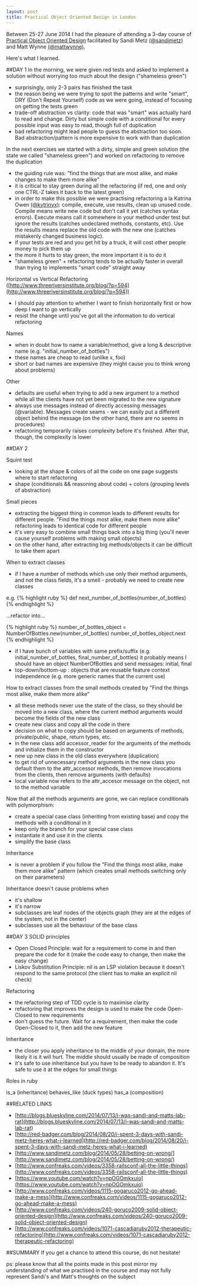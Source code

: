 ```yaml
---
layout: post
title: Practical Object Oriented Design in London
---
```

Between 25-27 June 2014 I had the pleasure of attending a 3-day course of [Practical Object Oriented Design](http://kickstartacademy.io/dates/poodr-london-3-day) facilitated by Sandi Metz [(@sandimetz)](https://github.com/sandimetz) and Matt Wynne [(@mattwynne)](https://github.com/mattwynne).

Here's what I learned.

##DAY 1
In the morning, we were given red tests and asked to implement a solution without worrying too much about the design ("shameless green")  

- surprisingly, only 2-3 pairs has finished the task
- the reason being we were trying to spot the patterns and write "smart", DRY (Don't Repeat Yourself) code as we were going, instead of focusing on getting the tests green
- trade-off abstraction vs clarity: code that was "smart" was actually hard to read and change. Dirty but simple code with a conditional for every possible input was easy to read, though full of duplication
- bad refactoring might lead people to guess the abstraction too soon. Bad abstraction/pattern is more expensive to work with than duplication

In the next exercises we started with a dirty, simple and green solution (the state we called "shameless green") and worked on refactoring to remove the duplication  

- the guiding rule was: "find the things that are most alike, and make changes to make them more alike"
- it is critical to stay green during all the refactoring (if red, one and only one CTRL-Z takes it back to the latest green)
- in order to make this possible we were practising refactoring a la Katrina Owen [(@kytrinyx)](https://github.com/kytrinyx): compile, execute, use results, clean up unused code. Compile means write new code but don't call it yet (catches syntax errors). Execute means call it somewhere in your method under test but ignore the results (catches undeclared methods, constants, etc). Use the results means replace the old code with the new one (catches mistakenly changed business logic).
- if your tests are red and you get hit by a truck, it will cost other people money to pick them up
- the more it hurts to stay green, the more important it is to do it
- "shameless green" + refactoring tends to be actually faster in overall than trying to implements "smart code" straight away

Horizontal vs Vertical Refactoring ([http://www.threeriversinstitute.org/blog/?p=594](http://www.threeriversinstitute.org/blog/?p=594))

- I should pay attention to whether I want to finish horizontally first or how deep I want to go vertically
- resist the change until you've got all the information to do vertical refactoring

Names

- when in doubt how to name a variable/method, give a long & descriptive name (e.g. "initial_number_of_bottles")
- these names are cheap to read (unlike x, foo)
- short or bad names are expensive (they might cause you to think wrong about problems)

Other

- defaults are useful when trying to add a new argument to a method while all the clients have not yet been migrated to the new signature
- always use messages instead of directly accessing messages (@variable). Messages create seams - we can easily put a different object behind the message (on the other hand, there are no seems in procedures)
- refactoring temporarily raises complexity before it's finished. After that, though, the complexity is lower

##DAY 2

Squint test

- looking at the shape & colors of all the code on one page suggests where to start refactoring
- shape (conditionals && reasoning about code) + colors (grouping levels of abstraction)

Small pieces

- extracting the biggest thing in common leads to different results for different people. "Find the things most alike, make them more alike" refactoring leads to identical code for different people
- it's very easy to combine small things back into a big thing (you'll never cause yourself problems with making small objects)
- on the other hand, after extracting big methods/objects it can be difficult to take them apart

When to extract classes

- if I have a number of methods which use only their method arguments, and not the class fields, it's a smell - probably we need to create new classes

e.g.
{% highlight ruby %}
def next_number_of_bottles(number_of_bottles)
{% endhighlight %}

...refactor into...

{% highlight ruby %}
number_of_bottles_object = NumberOfBottles.new(number_of_bottles)
number_of_bottles_object.next
{% endhighlight %}

- if I have bunch of variables with same prefix/suffix (e.g. initial_number_of_bottles, final_number_of_bottles) it probably means I should have an object NumberOfBottles and send messages: initial, final
- top-down/bottom-up : objects that are reusable feature context independence (e.g. more generic names that the current use)

How to extract classes from the small methods created by "Find the things most alike, make them more alike"

- all these methods never use the state of the class, so they should be moved into a new class, where the current method arguments would become the fields of the new class
- create new class and copy all the code in there
- decision on what to copy should be based on arguments of methods, private/public, shape, return types, etc.
- in the new class add accessor_reader for the arguments of the methods and initialize them in the constructor
- new up new class in the old class everywhere (duplication)
- to get rid of unnecessary method arguments in the new class you default them to the attr_accessor methods, then remove invocations from the clients, then remove arguments (with defaults)
- local variable now refers to the attr_accesor message on the object, not to the method variable

Now that all the methods arguments are gone, we can replace conditionals with polymorphism:

- create a special case class (inheriting from existing base) and copy the methods with a conditional in it
- keep only the branch for your special case class
- instantiate it and use it in the clients
- simplify the base class

Inheritance

- is never a problem if you follow the "Find the things most alike, make them more alike" pattern (which creates small methods switching only on their parameters)

Inheritance doesn't cause problems when

- it's shallow
- it's narrow
- subclasses are leaf nodes of the objects graph (they are at the edges of the system, not in the center)
- subclasses use all the behaviour of the base class

##DAY 3
SOLID principles

- Open Closed Principle: wait for a requirement to come in and then prepare the code for it (make the code easy to change, then make the easy change)
- Liskov Substitution Principle: nil is an LSP violation because it doesn't respond to the same protocol (the client has to make an explicit nil check)

Refactoring

- the refactoring step of TDD cycle is to maximise clarity
- refactoring that improves the design is used to make the code Open-Closed to new requirements
- don't guess the future. Wait for a requirement, then make the code Open-Closed to it, then add the new feature

Inheritance

- the closer you apply inheritance to the middle of your domain, the more likely it is it will hurt. The middle should usually be made of composition
- it's safe to use inheritance but you have to be ready to abandon it. It's safe to use it at the edges for small things

Roles in ruby

is_a (inheritance)
behaves_like (duck types)
has_a (composition)

##RELATED LINKS

- [http://blogs.blueskyline.com/2014/07/13/i-was-sandi-and-matts-lab-rat](http://blogs.blueskyline.com/2014/07/13/i-was-sandi-and-matts-lab-rat)
- [http://red-badger.com/blog/2014/08/20/i-spent-3-days-with-sandi-metz-heres-what-i-learned](http://red-badger.com/blog/2014/08/20/i-spent-3-days-with-sandi-metz-heres-what-i-learned)
- [http://www.sandimetz.com/blog/2014/05/28/betting-on-wrong/](http://www.sandimetz.com/blog/2014/05/28/betting-on-wrong/)
- [http://www.confreaks.com/videos/3358-railsconf-all-the-little-things](http://www.confreaks.com/videos/3358-railsconf-all-the-little-things)
- [https://www.youtube.com/watch?v=npOGOmkxuio](https://www.youtube.com/watch?v=npOGOmkxuio)
- [http://www.confreaks.com/videos/1115-gogaruco2012-go-ahead-make-a-mess](http://www.confreaks.com/videos/1115-gogaruco2012-go-ahead-make-a-mess)
- [http://www.confreaks.com/videos/240-goruco2009-solid-object-oriented-design](http://www.confreaks.com/videos/240-goruco2009-solid-object-oriented-design)
- [http://www.confreaks.com/videos/1071-cascadiaruby2012-therapeutic-refactoring](http://www.confreaks.com/videos/1071-cascadiaruby2012-therapeutic-refactoring)

##SUMMARY
If you get a chance to attend this course, do not hesitate!

ps: please know that all the points made in this post mirror my understanding of what we practised in the course and may not fully represent Sandi's and Matt's thoughts on the subject
